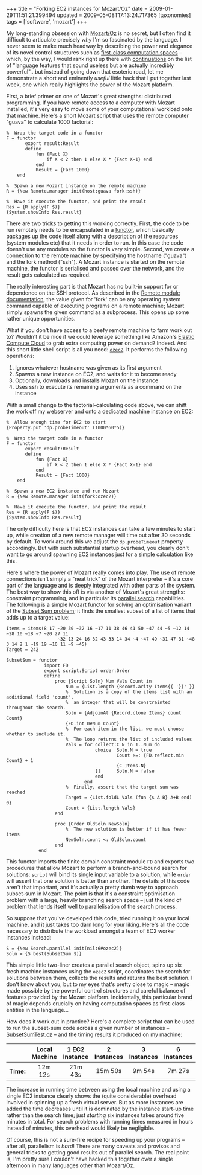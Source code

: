 +++
title = "Forking EC2 instances for Mozart/Oz"
date = 2009-01-29T11:51:21.399494
updated = 2009-05-08T17:13:24.717365
[taxonomies]
tags = ['software', 'mozart']
+++

My long-standing obsession with [Mozart/Oz](http://www.mozart-oz.org/) is no secret, but I often find it difficult to articulate precisely *why* I'm so fascinated by the language.  I never seem to make much headway by describing the power and elegance of its novel control structures such as [first-class computation spaces](http://www.mozart-oz.org/documentation/system/node45.html) – which, by the way, I would rank right up there with [continuations](http://en.wikipedia.org/wiki/Continuation) on the list of "language features that sound useless but are actually incredibly powerful"...but instead of going down that esoteric road, let me demonstrate a short and eminently *useful* little hack that I put together last week, one which really highlights the power of the Mozart platform.

<!-- more -->

First, a brief primer on one of Mozart's great strengths: distributed programming.  If you have remote access to a computer with Mozart installed, it's very easy to move some of your computational workload onto that machine.  Here's a short Mozart script that uses the remote computer "guava" to calculate 1000 factorial:

```mozart
%  Wrap the target code in a functor
F = functor
       export result:Result
       define 
           fun {Fact X}
               if X < 2 then 1 else X * {Fact X-1} end
           end
           Result = {Fact 1000}
    end

%  Spawn a new Mozart instance on the remote machine
R = {New Remote.manager init(host:guava fork:ssh)}

%  Have it execute the functor, and print the result
Res = {R apply(F $)}
{System.showInfo Res.result}
```

There are two tricks to getting this working correctly.  First, the code to be run remotely needs to be encapsulated in a [functor](http://www.mozart-oz.org/documentation/tutorial/node7.html), which basically packages up the code itself along with a description of the resources (system modules etc) that it needs in order to run.  In this case the code doesn't use any modules so the functor is very simple.  Second, we create a connection to the remote machine by specifying the hostname ("guava") and the fork method ("ssh").  A Mozart instance is started on the remote machine, the functor is serialised and passed over the network, and the result gets  calculated as required.

The really interesting part is that Mozart has no built-in support for or dependence on the SSH protocol.  As described in the [Remote module documentation](http://www.mozart-oz.org/documentation/system/node48.html), the value given for 'fork' can be any operating system command capable of executing programs on a remote machine; Mozart simply spawns the given command as a subprocess.  This opens up some rather unique opportunities.

What if you don't have access to a beefy remote machine to farm work out to?  Wouldn't it be nice if we could leverage something like Amazon's [Elastic Compute Cloud](http://aws.amazon.com/ec2/) to grab extra computing power on demand?  Indeed.  And this short little shell script is all you need: [`ozec2`](/static/scratch/ozec2).  It performs the following operations:


1. Ignores whatever hostname was given as its first argument
1. Spawns a new instance on EC2, and waits for it to become ready
1. Optionally, downloads and installs Mozart on the instance
1. Uses ssh to execute its remaining arguments as a command on the instance


With a small change to the factorial-calculating code above, we can shift the work off my webserver and onto a dedicated machine instance on EC2:

```
%  Allow enough time for EC2 to start
{Property.put 'dp.probeTimeout' (1000*60*5)}

%  Wrap the target code in a functor
F = functor
       export result:Result
       define 
           fun {Fact X}
               if X < 2 then 1 else X * {Fact X-1} end
           end
           Result = {Fact 1000}
    end

%  Spawn a new EC2 instance and run Mozart
R = {New Remote.manager init(fork:ozec2)}

%  Have it execute the functor, and print the result
Res = {R apply(F $)}
{System.showInfo Res.result}
```

The only difficulty here is that EC2 instances can take a few minutes to start up, while creation of a new remote manager will time out after 30 seconds by default.  To work around this we adjust the `dp.probeTimeout` property accordingly.  But with such substantial startup overhead, you clearly don't want to go around spawning EC2 instances just for a simple calculation like this.

Here's where the power of Mozart really comes into play.  The use of remote connections isn't simply a "neat trick" of the Mozart interpreter – it's a core part of the language and is deeply integrated with other parts of the system.  The best way to show this off is via another of Mozart's great strengths: constraint programming, and in particular its [parallel search](http://www.mozart-oz.org/home/doc/system/node13.html) capabilities.  The following is a simple Mozart functor for solving an optimisation variant of the [Subset Sum problem](http://en.wikipedia.org/wiki/Subset_sum_problem); it finds the smallest subset of a list of items that adds up to a target value:

```
Items = items(8 17 ~20 30 ~32 16 ~17 11 38 46 41 50 ~47 44 ~5 ~12 14 ~28 10 ~18 ~7 ~20 27 11
                   ~32 13 24 16 32 43 33 14 34 ~4 ~47 49 ~31 47 31 ~48 3 14 2 1 ~19 19 ~10 11 ~9 ~45)
Target = 242

SubsetSum = functor
              import FD
              export script:Script order:Order
              define
                  proc {Script Soln} Num Vals Count in
                      Num = {List.length {Record.arity Items{{ '}}' }}
                      %  Solution is a copy of the items list with an additional field 'count',
                      %  an integer that will be constrainted throughout the search.
                      Soln = {AdjoinAt {Record.clone Items} count Count}
                      {FD.int 0#Num Count}
                      %  For each item in the list, we must choose whether to include it.
                      %  The loop returns the list of included values
                      Vals = for collect:C N in 1..Num do
                                 choice  Soln.N = true
                                         Count >=: {FD.reflect.min Count} + 1
                                         {C Items.N}
                                 []      Soln.N = false
                                 end
                             end
                      %  Finally, assert that the target sum was reached
                      Target = {List.foldL Vals (fun {$ A B} A+B end) 0}
                      Count = {List.length Vals}
                  end

                  proc {Order OldSoln NewSoln}
                      %  The new solution is better if it has fewer items
                      NewSoln.count <: OldSoln.count
                  end
            end
```

This functor imports the finite domain constraint module `FD` and exports two procedures that allow Mozart to perform a branch-and-bound search for solutions: `script` will bind its single input variable to a solution, while `order` will assert that one solution is better than another.  The details of this code aren't that important, and it's actually a pretty dumb way to approach subset-sum in Mozart.  The point is that it's a constraint optimisation problem with a large, heavily branching search space – just the kind of problem that lends itself well to parallelisation of the search process.

So suppose that you've developed this code, tried running it on your local machine, and it just takes too darn long for your liking.  Here's all the code necessary to distribute the workload amongst a team of EC2 worker instances instead:

```
S = {New Search.parallel init(nil:6#ozec2)}
Soln = {S best(SubsetSum $)}
```

This simple little two-liner creates a parallel search object, spins up six fresh machine instances using the `ozec2` script, coordinates the search for solutions between them, collects the results and returns the best solution.  I don't know about you, but to my eyes that's pretty close to magic – magic made possible by the powerful control structures and careful balance of features provided by the Mozart platform.  Incidentally, this particular brand of magic depends crucially on having computation spaces as first-class entities in the language...

How does it work out in practice?  Here's a complete script that can be used to run the subset-sum code across a given number of instances – [SubsetSumTest.oz](/static/scratch/SubsetSumTest.oz) – and the timing results it produced on my machine:

<table>
<thead><tr><th></th><th>Local Machine</th><th>1 EC2 Instance</th><th>2 Instances</th><th>3 Instances</th><th>6 Instances</th></tr></thead>
<tbody>
<tr><th>Time:</th><td style="text-align: center;">12m 12s</td><td style="text-align: center;">21m 43s</td><td style="text-align: center;">15m 50s</td><td style="text-align: center;">9m 54s</td><td style="text-align: center;">7m 27s</td></tr></tbody>
</table>

The increase in running time between using the local machine and using a single EC2 instance clearly shows the (quite considerable) overhead involved in spinning up a fresh virtual server.  But as more instances are added the time decreases until it is dominated by the instance start-up time rather than the search time; just *starting* six instances takes around five minutes in total.  For search problems with running times measured in hours instead of minutes, this overhead would likely be negligible.

Of course, this is not a sure-fire recipe for speeding up your programs – after all, parallelism is *hard*!  There are many caveats and provisos and general tricks to getting good results out of parallel search.  The real point is, I'm pretty sure I couldn't have hacked this together over a single afternoon in many languages other than Mozart/Oz.
